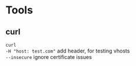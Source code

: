 # Tools
## curl
`curl`\
`-H "host: test.com"` add header, for testing vhosts\
`--insecure` ignore certificate issues

